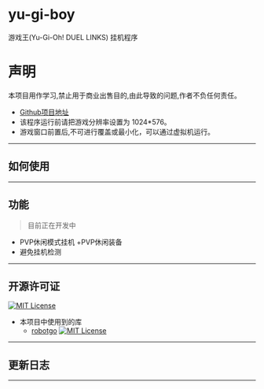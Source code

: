# yu-gi-boy

游戏王(Yu-Gi-Oh! DUEL LINKS) 挂机程序

# 声明
本项目用作学习,禁止用于商业出售目的,由此导致的问题,作者不负任何责任。

+ [Github项目地址](https://github.com/fangker/yu-gi-boy)
+ 该程序运行前请把游戏分辨率设置为 1024*576。
+ 游戏窗口前置后,不可进行覆盖或最小化，可以通过虚拟机运行。

----------------------------------

## 如何使用


----------------------------------

## 功能

> 目前正在开发中

+ PVP休闲模式挂机
    +PVP休闲装备
+ 避免挂机检测

----------------------------------

## 开源许可证

[![MIT License](https://img.shields.io/badge/License-MIT-green.svg?longCache=true)](https://github.com/fangker/yu-gi-boy/blob/master/LICENSE)

+ 本项目中使用到的库
    + [robotgo](https://github.com/ ) [![MIT License](https://img.shields.io/badge/License-MIT-green.svg?longCache=true)](https://github.com/fangker/yu-gi-boy/blob/master/LICENSE)

----------------------------------

## 更新日志

----------------------------------
